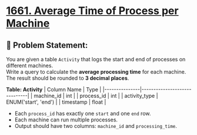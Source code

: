 # [1661. Average Time of Process per Machine](https://leetcode.com/problems/average-time-of-process-per-machine/)

## 🧠 Problem Statement:
You are given a table `Activity` that logs the start and end of processes on different machines.  
Write a query to calculate the **average processing time** for each machine. The result should be rounded to **3 decimal places**.

**Table: Activity**
| Column Name   | Type                         |
|---------------|------------------------------|
| machine_id    | int                          |
| process_id    | int                          |
| activity_type | ENUM('start', 'end')         |
| timestamp     | float                        |

- Each `process_id` has exactly one `start` and one `end` row.
- Each machine can run multiple processes.
- Output should have two columns: `machine_id` and `processing_time`.
